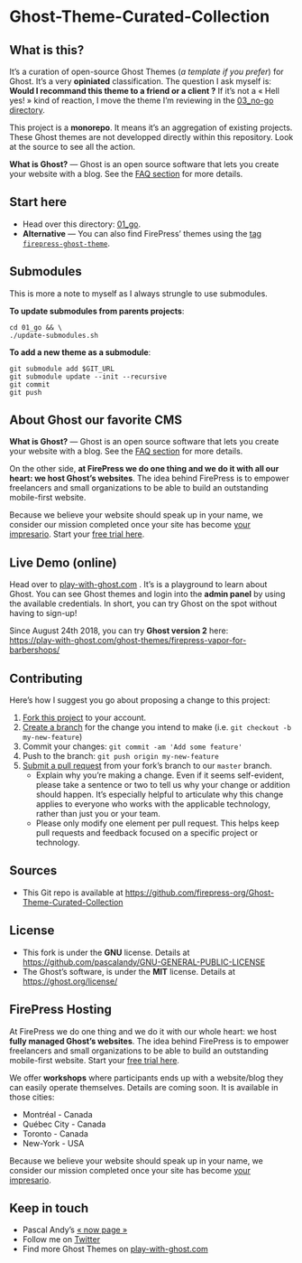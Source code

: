 
# Ghost-Theme-Curated-Collection


## What is this?

It’s a curation of open-source Ghost Themes (*a template if you prefer*) for Ghost. It’s a very **opiniated** classification. The question I ask myself is: **Would I recommand this theme to a friend or a client ?** If it’s not a « Hell yes! » kind of reaction, I move the theme I’m reviewing in the [03_no-go directory](https://github.com/firepress-org/Ghost-Theme-Curated-Collection-No-Go/tree/master/03_no-go).

This project is a **monorepo**. It means it’s an aggregation of existing projects. These Ghost themes are not developped directly within this repository. Look at the source to see all the action. 

**What is Ghost?** — Ghost is an open source software that lets you create your website with a blog. See the [FAQ section](https://play-with-ghost.com/ghost-themes/faq/#what-is-ghost) for more details.


## Start here

- Head over this directory: [01_go](https://github.com/firepress-org/Ghost-Theme-Curated-Collection/tree/master/01_go).
- **Alternative** — You can also find FirePress’ themes using the [tag `firepress-ghost-theme`](https://github.com/topics/firepress-ghost-theme).


## Submodules

This is more a note to myself as I always strungle to use submodules.

**To update submodules from parents projects**:

```
cd 01_go && \
./update-submodules.sh
```

**To add a new theme as a submodule**:

```
git submodule add $GIT_URL
git submodule update --init --recursive
git commit
git push
```


## About Ghost our favorite CMS

**What is Ghost?** — Ghost is an open source software that lets you create your website with a blog. See the [FAQ section](https://play-with-ghost.com/ghost-themes/faq/#what-is-ghost) for more details.

On the other side, **at FirePress we do one thing and we do it with all our heart: we host Ghost’s websites**. The idea behind FirePress is to empower freelancers and small organizations to be able to build an outstanding mobile-first website.

Because we believe your website should speak up in your name, we consider our mission completed once your site has become [your impresario](https://play-with-ghost.com/ghost-themes/why-launching-your-next-website-with-firepress/). Start your [free trial here](https://play-with-ghost.com/ghost-themes/free-10-day-trial/).


##  Live Demo (online)

Head over to [play-with-ghost.com](https://play-with-ghost.com/) . It’s is a playground to learn about Ghost. You can see Ghost themes and login into the **admin panel** by using the available credentials. In short, you can try Ghost on the spot without having to sign-up!

Since August 24th 2018, you can try **Ghost version 2** here:<br>
https://play-with-ghost.com/ghost-themes/firepress-vapor-for-barbershops/


## Contributing

Here’s how I suggest you go about proposing a change to this project:

1. [Fork this project](https://help.github.com/articles/fork-a-repo/) to your account.
2. [Create a branch](https://help.github.com/articles/creating-and-deleting-branches-within-your-repository/) for the change you intend to make (i.e. `git checkout -b my-new-feature`)
3. Commit your changes: `git commit -am 'Add some feature'`
4. Push to the branch: `git push origin my-new-feature`
5. [Submit a pull request](https://help.github.com/articles/about-pull-requests/) from your fork’s branch to our `master` branch.
	- Explain why you’re making a change. Even if it seems self-evident, please take a sentence or two to tell us why your change or addition should happen. It’s especially helpful to articulate why this change applies to everyone who works with the applicable technology, rather than just you or your team.
	- Please only modify one element per pull request. This helps keep pull requests and feedback focused on a specific project or technology.

  
## Sources

- This Git repo is available at https://github.com/firepress-org/Ghost-Theme-Curated-Collection


## License

- This fork is under the **GNU** license. Details at https://github.com/pascalandy/GNU-GENERAL-PUBLIC-LICENSE
- The Ghost’s software, is under the **MIT** license. Details at https://ghost.org/license/


## FirePress Hosting

At FirePress we do one thing and we do it with our whole heart: we host **fully managed Ghost’s websites**. The idea behind FirePress is to empower freelancers and small organizations to be able to build an outstanding mobile-first website. Start your [free trial here](https://play-with-ghost.com/ghost-themes/free-10-day-trial/).

We offer **workshops** where participants ends up with a website/blog they can easily operate themselves. Details are coming soon. It is available in those cities:

- Montréal - Canada
- Québec City - Canada
- Toronto - Canada
- New-York - USA

Because we believe your website should speak up in your name, we consider our mission completed once your site has become [your impresario](https://play-with-ghost.com/ghost-themes/why-launching-your-next-website-with-firepress/).


## Keep in touch

- Pascal Andy’s [« now page »](https://pascalandy.com/blog/now/)
- Follow me on [Twitter](https://twitter.com/askpascalandy)
- Find more Ghost Themes on [play-with-ghost.com](https://play-with-ghost.com/)
